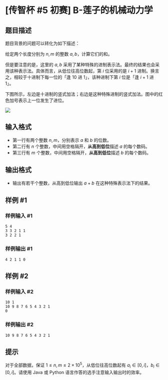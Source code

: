 # [传智杯 #5 初赛] B-莲子的机械动力学

## 题目描述

题目背景的问题可以转化为如下描述：

给定两个长度分别为 $n,m$ 的整数 $a,b$，计算它们的和。

但是要注意的是，这里的 $a,b$ 采用了某种特殊的进制表示法。最终的结果也会采用该种表示法。具体而言，从低位往高位数起，第 $i$ 位采用的是 $i+1$ 进制。换言之，相较于十进制下每一位的「逢 $10$ 进 $1$」，该种进制下第 $i$ 位是「逢 $i+1$ 进 $1$」。

下图所示，左边是十进制的竖式加法；右边是这种特殊进制的竖式加法。图中的红色加号表示上一位发生了进位。

![](https://cdn.luogu.com.cn/upload/image_hosting/px92d6yd.png)

## 输入格式

- 第一行有两个整数 $n,m$，分别表示 $a$ 和 $b$ 的位数。
- 第二行有 $n$ 个整数，中间用空格隔开，**从高到低位**描述 $a$ 的每个数码。
- 第三行有 $m$ 个整数，中间用空格隔开，**从高到低位**描述 $b$ 的每个数码。

## 输出格式

- 输出有若干个整数，从高到低位输出 $a+b$ 在这种特殊表示法下的结果。

## 样例 #1

### 样例输入 #1
```
5 4
3 3 2 1 1
3 2 2 1
```

### 样例输出 #1

```
4 2 1 1 0
```

## 样例 #2

### 样例输入 #2
```
10 1
10 9 8 7 6 5 4 3 2 1
0
```

### 样例输出 #2

```
10 9 8 7 6 5 4 3 2 1
```

## 提示

对于全部数据，保证 $1\le n,m\le 2\times 10^5$，从低位往高位数起有 $a_i\in[0,i]$，$b_i\in[0,i]$。请使用 Java 或 Python 语言作答的选手注意输入输出时的效率。
